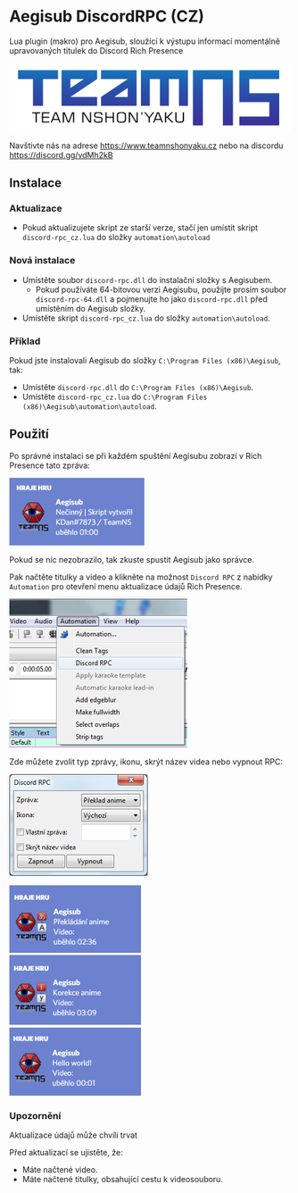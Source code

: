 # Aegisub DiscordRPC (CZ)
Lua plugin (makro) pro Aegisub, sloužící k výstupu informací
momentálně upravovaných titulek do Discord Rich Presence

![TeamNS](./img/teamns.png "TeamNS")

Navštivte nás na adrese https://www.teamnshonyaku.cz nebo na discordu https://discord.gg/vdMh2kB
## Instalace
### Aktualizace
- Pokud aktualizujete skript ze starší verze, stačí jen
  umístit skript `discord-rpc_cz.lua` do složky `automation\autoload`
### Nová instalace
- Umístěte soubor `discord-rpc.dll` do instalační složky s Aegisubem.
  - Pokud používáte 64-bitovou verzi Aegisubu, použijte prosím
    soubor `discord-rpc-64.dll` a pojmenujte ho jako `discord-rpc.dll` 
    před umístěním do Aegisub složky.
- Umístěte skript `discord-rpc_cz.lua` do složky `automation\autoload`.

### Příklad
Pokud jste instalovali Aegisub do složky `C:\Program Files (x86)\Aegisub`, tak:
- Umístěte `discord-rpc.dll` do `C:\Program Files (x86)\Aegisub`.
- Umístěte `discord-rpc_cz.lua` do `C:\Program Files (x86)\Aegisub\automation\autoload`.

## Použití
Po správné instalaci se při každém spuštění 
Aegisubu zobrazí v Rich Presence tato zpráva:

![První spuštění](./img/spusteni.png "První spuštění")

Pokud se nic nezobrazilo, tak zkuste spustit Aegisub jako správce.

Pak načtěte titulky a video a klikněte na možnost `Discord RPC` 
z nabídky `Automation` pro otevření menu aktualizace údajů Rich Presence.

![Kliknutí na menu](./img/menu.png "Kliknutí na menu")

Zde můžete zvolit typ zprávy, ikonu, skrýt název videa nebo vypnout RPC:

![Okno](./img/okno.png "Okno")

![Detaily jsou aktualizovány](./img/detail.png "Detaily jsou aktualizovány")

### Upozornění
Aktualizace údajů může chvíli trvat

Před aktualizací se ujistěte, že:
- Máte načtené video.
- Máte načtené titulky, obsahující cestu k videosouboru.

